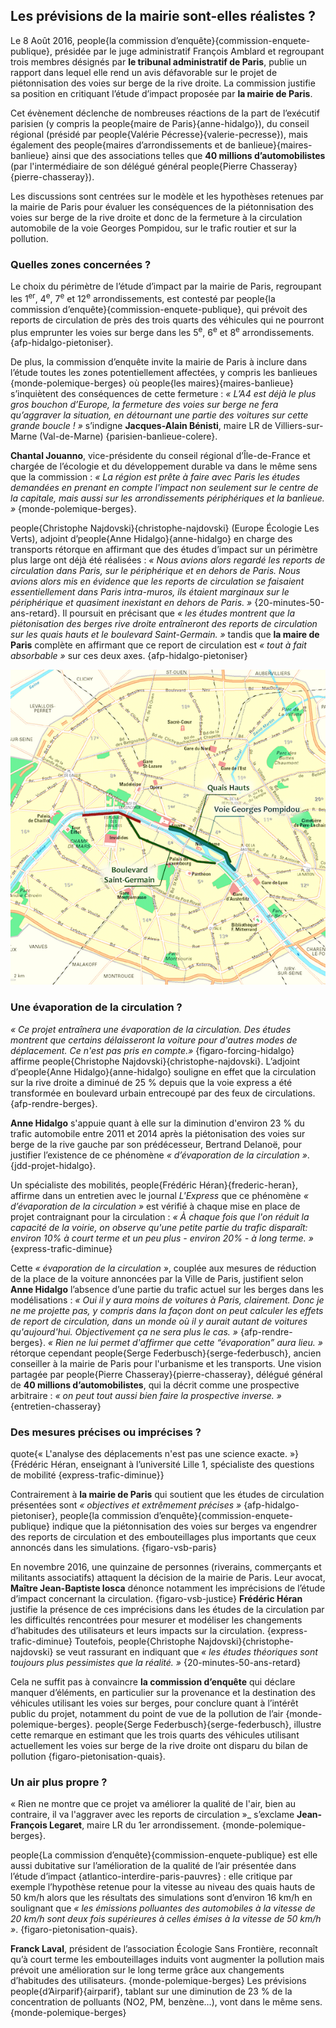 ## Les prévisions de la mairie sont-elles réalistes ?

Le 8 Août 2016, people{la commission d’enquête}{commission-enquete-publique}, présidée par le juge administratif François Amblard et regroupant trois membres désignés par **le tribunal administratif de Paris**, publie un rapport dans lequel elle rend un avis défavorable sur le projet de piétonnisation des voies sur berge de la rive droite. La commission justifie sa position en critiquant l’étude d’impact proposée par **la mairie de Paris**.

Cet évènement déclenche de nombreuses réactions de la part de l’exécutif parisien (y compris la people{maire de Paris}{anne-hidalgo}), du conseil régional (présidé par people{Valérie Pécresse}{valerie-pecresse}), mais également des people{maires d’arrondissements et de banlieue}{maires-banlieue} ainsi que des associations telles que **40 millions d’automobilistes** (par l'intermédiaire de son délégué général people{Pierre Chasseray}{pierre-chasseray}).

Les discussions sont centrées sur le modèle et les hypothèses retenues par la mairie de Paris pour évaluer les conséquences de la piétonnisation des voies sur berge de la rive droite et donc de la fermeture à la circulation automobile de la voie Georges Pompidou, sur le trafic routier et sur la pollution.

### Quelles zones concernées ?

Le choix du périmètre de l’étude d’impact par la mairie de Paris, regroupant les 1<sup>er</sup>, 4<sup>e</sup>, 7<sup>e</sup> et 12<sup>e</sup> arrondissements, est contesté par people{la commission d’enquête}{commission-enquete-publique}, qui prévoit des reports de circulation de près des trois quarts des véhicules qui ne pourront plus emprunter les voies sur berge dans les 5<sup>e</sup>, 6<sup>e</sup> et 8<sup>e</sup> arrondissements. {afp-hidalgo-pietoniser}.

De plus, la commission d’enquête invite la mairie de Paris à inclure dans l’étude toutes les zones potentiellement affectées, y compris les banlieues {monde-polemique-berges} où people{les maires}{maires-banlieue} s’inquiètent des conséquences de cette fermeture : _« L’A4 est déjà le plus gros bouchon d’Europe, la fermeture des voies sur berge ne fera qu’aggraver la situation, en détournant une partie des voitures sur cette grande boucle ! »_ s’indigne **Jacques-Alain Bénisti**, maire LR de Villiers-sur-Marne (Val-de-Marne) {parisien-banlieue-colere}.

**Chantal Jouanno**, vice-présidente du conseil régional d’Île-de-France et chargée de l’écologie et du développement durable va dans le même sens que la commission : _« La région est prête à faire avec Paris les études demandées en prenant en compte l'impact non seulement sur le centre de la capitale, mais aussi sur les arrondissements périphériques et la banlieue. »_ {monde-polemique-berges}.

people{Christophe Najdovski}{christophe-najdovski} (Europe Écologie Les Verts), adjoint d’people{Anne Hidalgo}{anne-hidalgo} en charge des transports rétorque en affirmant que des études d’impact sur un périmètre plus large ont déjà été réalisées : _« Nous avions alors regardé les reports de circulation dans Paris, sur le périphérique et en dehors de Paris. Nous avions alors mis en évidence que les reports de circulation se faisaient essentiellement dans Paris intra-muros, ils étaient marginaux sur le périphérique et quasiment inexistant en dehors de Paris. »_ {20-minutes-50-ans-retard}. Il poursuit en précisant que _« les études montrent que la piétonisation des berges rive droite entraîneront des reports de circulation sur les quais hauts et le boulevard Saint-Germain. »_ tandis que **la maire de Paris** complète en affirmant que ce report de circulation est _« tout à fait absorbable »_ sur ces deux axes. {afp-hidalgo-pietoniser}

![Plan de Paris (schéma réalisé par le groupe) float-right col-5](1-fermeture-rive-droite.png)

### Une évaporation de la circulation ?

_« Ce projet entraînera une évaporation de la circulation. Des études montrent que certains délaisseront la voiture pour d'autres modes de déplacement. Ce n'est pas pris en compte.»_ {figaro-forcing-hidalgo} affirme people{Christophe Najdovski}{christophe-najdovski}. L’adjoint d’people{Anne Hidalgo}{anne-hidalgo} souligne en effet que la circulation sur la rive droite a diminué de 25 % depuis que la voie express a été transformée en boulevard urbain entrecoupé par des feux de circulations. {afp-rendre-berges}.

**Anne Hidalgo** s'appuie quant à elle sur la diminution d'environ 23 % du trafic automobile entre 2011 et 2014 après la piétonisation des voies sur berge de la rive gauche par son prédécesseur, Bertrand Delanoë, pour justifier l’existence de ce phénomène _« d’évaporation de la circulation »_. {jdd-projet-hidalgo}.

Un spécialiste des mobilités, people{Frédéric Héran}{frederic-heran}, affirme dans un entretien avec le journal *L'Express* que ce phénomène _« d’évaporation de la circulation »_ est vérifié à chaque mise en place de projet contraignant pour la circulation : _« À chaque fois que l'on réduit la capacité de la voirie, on observe qu'une petite partie du trafic disparaît: environ 10% à court terme et un peu plus - environ 20% - à long terme. »_ {express-trafic-diminue}

Cette _« évaporation de la circulation »_, couplée aux mesures de réduction de la place de la voiture annoncées par la Ville de Paris, justifient selon **Anne Hidalgo** l’absence d’une partie du trafic actuel sur les berges dans les modélisations : _« Oui il y aura moins de voitures à Paris, clairement. Donc je ne me projette pas, y compris dans la façon dont on peut calculer les effets de report de circulation, dans un monde où il y aurait autant de voitures qu'aujourd'hui. Objectivement ça ne sera plus le cas. »_ {afp-rendre-berges}. _« Rien ne lui permet d'affirmer que cette “évaporation” aura lieu. »_ rétorque cependant people{Serge Federbusch}{serge-federbusch}, ancien conseiller à la mairie de Paris pour l'urbanisme et les transports. Une vision partagée par people{Pierre Chasseray}{pierre-chasseray}, délégué général de **40 millions d’automobilistes**, qui la décrit comme une prospective arbitraire : _« on peut tout aussi bien faire la prospective inverse. »_ {entretien-chasseray}

### Des mesures précises ou imprécises ?

quote{« L'analyse des déplacements n'est pas une science exacte. »}{Frédéric Héran, enseignant à l’université Lille 1, spécialiste des questions de mobilité {express-trafic-diminue}}

Contrairement à **la mairie de Paris** qui soutient que les études de circulation présentées sont _« objectives et extrêmement précises »_ {afp-hidalgo-pietoniser}, people{la commission d’enquête}{commission-enquete-publique} indique que la piétonnisation des voies sur berges va engendrer des reports de circulation et des embouteillages plus importants que ceux annoncés dans les simulations. {figaro-vsb-paris}

En novembre 2016, une quinzaine de personnes (riverains, commerçants et militants associatifs) attaquent la décision de la mairie de Paris. Leur avocat, **Maître Jean-Baptiste Iosca** dénonce notamment les imprécisions de l’étude d’impact concernant la circulation. {figaro-vsb-justice} **Frédéric Héran** justifie la présence de ces imprécisions dans les études de la circulation par les difficultés rencontrées pour mesurer et modéliser les changements d’habitudes des utilisateurs et leurs impacts sur la circulation. {express-trafic-diminue} Toutefois, people{Christophe Najdovski}{christophe-najdovski} se veut rassurant en indiquant que _« les études théoriques sont toujours plus pessimistes que la réalité. »_ {20-minutes-50-ans-retard}

Cela ne suffit pas à convaincre **la commission d’enquête** qui déclare manquer d’éléments, en particulier sur la provenance et la destination des véhicules utilisant les voies sur berges, pour conclure quant à l’intérêt public du projet, notamment du point de vue de la pollution de l’air {monde-polemique-berges}. people{Serge Federbusch}{serge-federbusch}, illustre cette remarque en estimant que les trois quarts des véhicules utilisant actuellement les voies sur berge de la rive droite ont disparu du bilan de pollution {figaro-pietonisation-quais}.

### Un air plus propre ?
« Rien ne montre que ce projet va améliorer la qualité de l'air, bien au contraire, il va l'aggraver avec les reports de circulation »_ s’exclame **Jean-François Legaret**, maire LR du 1er arrondissement. {monde-polemique-berges}.

people{La commission d’enquête}{commission-enquete-publique} est elle aussi dubitative sur l’amélioration de la qualité de l’air présentée dans l’étude d’impact {atlantico-interdire-paris-pauvres} : elle critique par exemple l’hypothèse retenue pour la vitesse au niveau des quais hauts de 50 km/h alors que les résultats des simulations sont d’environ 16 km/h en soulignant que _« les émissions polluantes des automobiles à la vitesse de 20 km/h sont deux fois supérieures à celles émises à la vitesse de 50 km/h »_. {figaro-pietonisation-quais}.

**Franck Laval**, président de l’association Écologie Sans Frontière, reconnaît qu’à court terme les embouteillages induits vont augmenter la pollution mais prévoit une amélioration sur le long terme grâce aux changements d’habitudes des utilisateurs. {monde-polemique-berges} Les prévisions people{d’Airparif}{airparif}, tablant sur une diminution de 23 % de la concentration de polluants (NO2, PM, benzène…), vont dans le même sens. {monde-polemique-berges}
